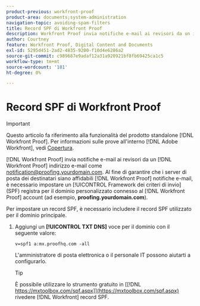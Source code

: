 ```yaml
---
product-previous: workfront-proof
product-area: documents;system-administration
navigation-topic: avoiding-spam-filters
title: Record SPF di Workfront Proof
description: Workfront Proof invia notifiche e-mail ai revisori da un indirizzo e-mail Workfront Proof, ad esempio notification@proofing.yourdomain.com. Per garantire che i server di posta elettronica dei destinatari si fidino di tutte le notifiche e-mail di Workfront Proof, è necessario impostare un [!DNL Sender Policy] Record del framework (SPF) per il dominio personalizzato connesso al [!DNL Workfront Proof] account (ad esempio, proofing.yourdomain.com).
author: Courtney
feature: Workfront Proof, Digital Content and Documents
exl-id: 5295d451-2ad2-4835-9200-f10d4e6286a2
source-git-commit: c989687e9adaf12a31a920921bf8fb69425ca1c5
workflow-type: tm+mt
source-wordcount: '181'
ht-degree: 0%

---
```


# Record SPF di Workfront Proof

>[!IMPORTANT]
>
>Questo articolo fa riferimento alla funzionalità del prodotto standalone [!DNL Workfront Proof]. Per informazioni sulle prove all&#39;interno [!DNL Adobe Workfront], vedi [Copertura](../../../review-and-approve-work/proofing/proofing.md).

[!DNL Workfront Proof] invia notifiche e-mail ai revisori da un [!DNL Workfront Proof] indirizzo e-mail come notification@proofing.yourdomain.com. Al fine di garantire che i server di posta dei destinatari siano affidabili [!DNL Workfront Proof] notifiche e-mail, è necessario impostare un [!UICONTROL Framework dei criteri di invio] (SPF) registra per il dominio personalizzato connesso al [!DNL Workfront Proof] account (ad esempio, **proofing.yourdomain.com**).

Per impostare un record SPF, è necessario includere il record SPF utilizzato per il dominio principale.

1. Aggiungi un **[!UICONTROL TXT DNS]** voce per il dominio con il seguente valore:

   `v=spf1 a:mx.proofhq.com -all`

   L&#39;amministratore di posta elettronica o il personale IT possono aiutarti a configurarlo.

   >[!TIP]
   >
   >È possibile utilizzare lo strumento gratuito in [[!DNL https://mxtoolbox.com/spf.aspx]](https://mxtoolbox.com/spf.aspx) rivedere [!DNL Workfront] record SPF.
